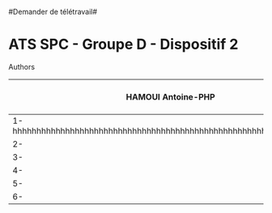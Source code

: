 #Demander de télétravail#


 

# ATS SPC - Groupe D - Dispositif 2
Authors

HAMOUI Antoine-PHP|SABA Chadi-JAVASCRIP|ISSA amina
------------------------- | -------------------------| -------------------------
1-hhhhhhhhhhhhhhhhhhhhhhhhhhhhhhhhhhhhhhhhhhhhhhhhhhhhhhhhhhhhhhhhhh|1-|1-
2-|2-|2-
3-|3-|3-
4-|4-|4-
5-|5-|5-
6-|6-|6-




